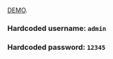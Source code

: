 [DEMO](news-app-yurakichalo.surge.sh).

### Hardcoded username: `admin`

### Hardcoded password: `12345`

